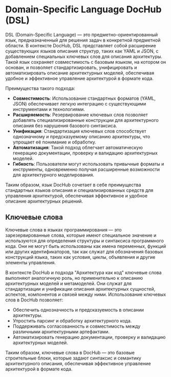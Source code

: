# Domain-Specific Language DocHub (DSL)

DSL (Domain-Specific Language) — это предметно-ориентированный язык, предназначенный для решения задач в конкретной предметной
области. В контексте DocHub, DSL представляет собой расширение существующих языков описания структур, таких как YAML и JSON, с
добавлением специальных ключевых слов для описания архитектуры. Такой язык сохраняет совместимость с базовым языком, на котором
он основан, и позволяет стандартизировать, унифицировать и автоматизировать описание архитектурных моделей, обеспечивая удобное
и эффективное управление архитектурой в формате кода.

Преимущества такого подхода:

- **Совместимость**: Использование стандартных форматов (YAML, JSON) обеспечивает легкую интеграцию с существующими инструментами
  и технологиями.
- **Расширяемость**: Резервирование ключевых слов позволяет добавлять специализированные конструкции для архитектурного описания
  без нарушения базового синтаксиса.
- **Унификация**: Стандартизация ключевых слов способствует однозначному и предсказуемому описанию архитектуры, что упрощает её
  понимание и обработку.
- **Автоматизация**: Такой подход облегчает автоматическую генерацию документации, проверку и валидацию архитектурных моделей.
- **Гибкость**: Пользователи могут использовать привычные форматы и инструменты, одновременно получая расширенные возможности для
  архитектурного моделирования.

Таким образом, язык DocHub сочетает в себе преимущества стандартных языков описания и специализированных средств для управления
архитектурой, обеспечивая эффективное и удобное описание архитектурных решений.

## Ключевые слова

Ключевые слова в языках программирования — это зарезервированные слова, которые имеют специальное значение и используются
для определения структуры и синтаксиса программного кода. Они не могут быть использованы как имена переменных, функций или
других идентификаторов, так как служат для обозначения базовых конструкций языка, таких как условия, циклы, объявления и
другие элементы управления.

В контексте DocHub и подхода "Архитектура как код" ключевые слова выполняют аналогичную роль, но применительно к описанию
архитектурных моделей и метамоделей. Они служат для стандартизации и унификации описания архитектурных сущностей, аспектов,
компонентов и связей между ними. Использование ключевых слов в DocHub позволяет:

- Обеспечить однозначность и предсказуемость в описании архитектуры.
- Упростить парсинг и обработку архитектурного кода.
- Поддерживать согласованность и совместимость между различными архитектурными артефактами.
- Автоматизировать генерацию документации, проверку и валидацию архитектурных моделей.

Таким образом, ключевые слова в DocHub — это базовые строительные блоки, которые задают синтаксис и семантику архитектурного
описания, обеспечивая эффективное управление архитектурой в формате кода.

